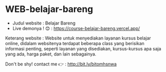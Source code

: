 # WEB-belajar-bareng
- Judul website : Belajar Bareng
- Live demonya ! 😊 : https://course-belajar-bareng.vercel.app/

Keterang website : Website untuk menyediakan layanan kursus belajar online, didalam websitenya terdapat beberapa class yang berisikan informasi penting, seperti layanan yang disediakan, kursus-kursus apa saja yang ada, harga paket, dan lain sebagainya.

Don't be shy! contact me 👉 : http://bit.ly/bitomhsnwa

